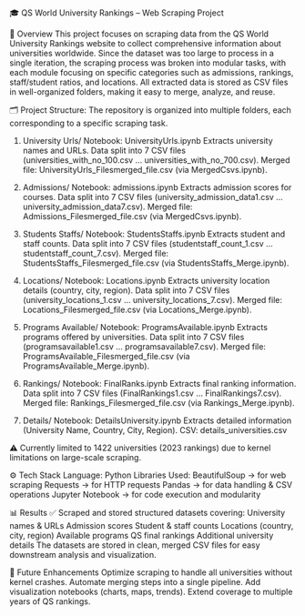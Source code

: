 🎓 QS World University Rankings – Web Scraping Project

📌 Overview
This project focuses on scraping data from the QS World University Rankings website to collect comprehensive information about universities worldwide.
Since the dataset was too large to process in a single iteration, the scraping process was broken into modular tasks, with each module focusing on specific categories such as admissions, rankings, staff/student ratios, and locations.
All extracted data is stored as CSV files in well-organized folders, making it easy to merge, analyze, and reuse.

🗂 Project Structure:
The repository is organized into multiple folders, each corresponding to a specific scraping task.

1. University Urls/
Notebook: UniversityUrls.ipynb
Extracts university names and URLs.
Data split into 7 CSV files (universities_with_no_100.csv … universities_with_no_700.csv).
Merged file: UniversityUrls_Filesmerged_file.csv (via MergedCsvs.ipynb).

2. Admissions/
Notebook: admissions.ipynb
Extracts admission scores for courses.
Data split into 7 CSV files (university_admission_data1.csv … university_admission_data7.csv).
Merged file: Admissions_Filesmerged_file.csv (via MergedCsvs.ipynb).

3. Students Staffs/
Notebook: StudentsStaffs.ipynb
Extracts student and staff counts.
Data split into 7 CSV files (studentstaff_count_1.csv … studentstaff_count_7.csv).
Merged file: StudentsStaffs_Filesmerged_file.csv (via StudentsStaffs_Merge.ipynb).

4. Locations/
Notebook: Locations.ipynb
Extracts university location details (country, city, region).
Data split into 7 CSV files (university_locations_1.csv … university_locations_7.csv).
Merged file: Locations_Filesmerged_file.csv (via Locations_Merge.ipynb).

5. Programs Available/
Notebook: ProgramsAvailable.ipynb
Extracts programs offered by universities.
Data split into 7 CSV files (programsavailable1.csv … programsavailable7.csv).
Merged file: ProgramsAvailable_Filesmerged_file.csv (via ProgramsAvailable_Merge.ipynb).

6. Rankings/
Notebook: FinalRanks.ipynb
Extracts final ranking information.
Data split into 7 CSV files (FinalRankings1.csv … FinalRankings7.csv).
Merged file: Rankings_Filesmerged_file.csv (via Rankings_Merge.ipynb).

7. Details/
Notebook: DetailsUniversity.ipynb
Extracts detailed information (University Name, Country, City, Region).
CSV: details_universities.csv

⚠️ Currently limited to 1422 universities (2023 rankings) due to kernel limitations on large-scale scraping.

⚙️ Tech Stack
Language: Python
Libraries Used:
BeautifulSoup → for web scraping
Requests → for HTTP requests
Pandas → for data handling & CSV operations
Jupyter Notebook → for code execution and modularity

📊 Results
✅ Scraped and stored structured datasets covering:
University names & URLs
Admission scores
Student & staff counts
Locations (country, city, region)
Available programs
QS final rankings
Additional university details
The datasets are stored in clean, merged CSV files for easy downstream analysis and visualization.

🔮 Future Enhancements
Optimize scraping to handle all universities without kernel crashes.
Automate merging steps into a single pipeline.
Add visualization notebooks (charts, maps, trends).
Extend coverage to multiple years of QS rankings.
